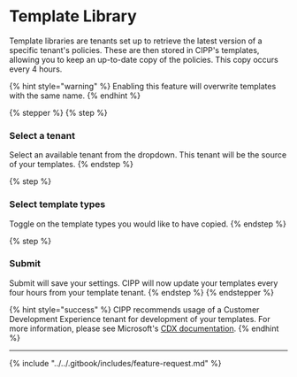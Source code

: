 # Template Library

Template libraries are tenants set up to retrieve the latest version of a specific tenant's policies. These are then stored in CIPP's templates, allowing you to keep an up-to-date copy of the policies. This copy occurs every 4 hours.

{% hint style="warning" %}
Enabling this feature will overwrite templates with the same name.
{% endhint %}

{% stepper %}
{% step %}
### Select a tenant

Select an available tenant from the dropdown. This tenant will be the source of your templates.&#x20;
{% endstep %}

{% step %}
### Select template types

Toggle on the template types you would like to have copied.
{% endstep %}

{% step %}
### Submit

Submit will save your settings. CIPP will now update your templates every four hours from your template tenant.
{% endstep %}
{% endstepper %}

{% hint style="success" %}
CIPP recommends usage of a Customer Development Experience tenant for development of your templates. For more information, please see Microsoft's [CDX documentation](https://cdx.transform.microsoft.com/).
{% endhint %}

***

{% include "../../.gitbook/includes/feature-request.md" %}
